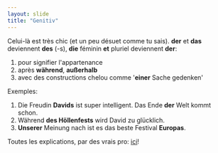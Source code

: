 ```yaml
---
layout: slide
title: "Genitiv"
---
```

Celui-là est très chic (et un peu désuet comme tu sais). __der__ et __das__ deviennent __des__ (-s), __die__ féminin __et__ pluriel deviennent __der__:
1. pour signifier l'appartenance
1. après __während__, __außerhalb__
1. avec des constructions chelou comme '__einer__ Sache gedenken'

Exemples:
1. Die Freudin __Davids__ ist super intelligent. Das Ende __der__ Welt kommt schon.
1. Während __des Höllenfests__ wird David zu glücklich.
1. __Unserer__ Meinung nach ist es das beste Festival __Europas__.

Toutes les explications, par des vrais pro: [ici](https://deutsch.lingolia.com/de/grammatik/deklination/genitiv)!
